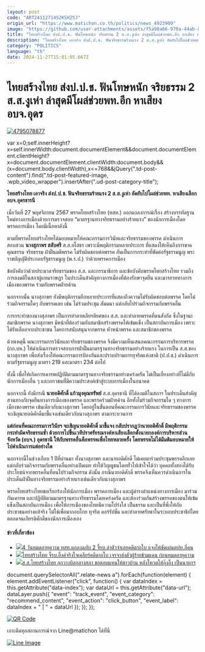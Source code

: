 ```yaml
---
layout: post
code: "ART2411271452KSH25J"
origin_url: "https://www.matichon.co.th/politics/news_4923909"
image: "https://github.com/user-attachments/assets/f5a98a66-970a-44ab-8705-bbbb41ab84ea"
title: "ไทยสร้างไทย ส่งป.ป.ช. ฟันโทษหนัก จริยธรรม 2 ส.ส.งูเห่า ล่าสุดมีโผล่ช่วยพท.อีก หาเสียง อบจ.อุดร"
description: "ไทยสร้างไทย เอาจริง ส่งป.ป.ช. ฟันจริยธรรมร้ายแรง 2 ส.ส.งูเห่า อัดยับไปโผล่ช่วยพท. หาเสียงเลือกอบจ.อุดรธารนี "
category: "POLITICS"
language: "th"
date: 2024-11-27T15:01:05.667Z
---
```


# ไทยสร้างไทย ส่งป.ป.ช. ฟันโทษหนัก จริยธรรม 2 ส.ส.งูเห่า ล่าสุดมีโผล่ช่วยพท.อีก หาเสียง อบจ.อุดร

[![](https://www.matichon.co.th/wp-content/uploads/2024/11/4795078877.jpg "4795078877")](https://www.matichon.co.th/wp-content/uploads/2024/11/4795078877.jpg)

var x=0;self.innerHeight?x=self.innerWidth:document.documentElement&&document.documentElement.clientHeight?x=document.documentElement.clientWidth:document.body&&(x=document.body.clientWidth),x<=768&&jQuery(".td-post-content").find(".td-post-featured-image, .wpb\_video\_wrapper").insertAfter(".ud-post-category-title");

**ไทยสร้างไทย เอาจริง ส่งป.ป.ช. ฟันจริยธรรมร้ายแรง 2 ส.ส.งูเห่า อัดยับไปโผล่ช่วยพท. หาเสียงเลือกอบจ.อุดรธารนี** 

เมื่อวันที่ 27 พฤศจิกายน 2567 พรรคไทยสร้างไทย (ทสท.) ออกแถลงการณ์เรื่อง สร้างบรรทัดฐานใหม่ทางการเมืองด้วยการตรวจสอบ “มาตรฐานทางจริยธรรมอย่างร้ายแรง” ของนักการเมืองโดยพรรคการเมือง โดยมีเนื้อหาดังนี้

ตามที่พรรคไทยสร้างไทยได้มอบหมายให้คณะกรรมการวินัยและจริยธรรมของพรรค ดำเนินการสอบสวน **นางสุภาพร สลับศรี** ส.ส.ยโสธร เพราะมีพฤติกรรมหลายประการ ที่แสดงให้เห็นถึงการขาดคุณธรรม จริยธรรม ฝ่าฝืนมติพรรค ไม่รับผิดชอบต่อพรรค อันเป็นการกระทำที่ขัดต่อรัฐธรรมนูญ พระราชบัญญัติประกอบรัฐธรรมนูญ (พ.ร.ป.) ว่าด้วยพรรคการเมือง

ข้อบังคับว่าด้วยประมวลจริยธรรมของ ส.ส. และกรรมาธิการ และข้อบังคับพรรคไทยสร้างไทย รวมถึงการลงมติในสภาผู้แทนราษฎร ในประเด็นสำคัญทางการเมืองที่ต้องรักษาจุดยืน และมารยาททางการเมืองของพรรค ร่วมกับพรรคฝ่ายค้าน

นอกจากนั้น นางสุภาพร ยังมีพฤติกรรมอีกหลายประการที่แสดงถึงความไม่รับผิดชอบต่อพรรค โดยไม่ร่วมกิจกรรมใดๆ กับพรรคเลย เช่น ไม่ร่วมประชุม สัมมนา แต่กลับไปร่วมกิจกรรมกับพรรคอื่น

การกระทำของนางสุภาพร เป็นการทำลายเกียรติยศของ ส.ส. และทำลายพรรคที่ตนสังกัด ซึ่งในฐานะสมาชิกพรรค นางสุภาพร มีหน้าที่ต้องร่วมกับสมาชิกสร้างพรรคให้เข้มแข็ง เป็นสถาบันการเมือง เพราะได้รับเลือกจากประชาชน โดยการสนับสนุนจากพรรค หัวหน้าพรรค และสมาชิกของพรรค

ด้วยเหตุนี้ คณะกรรมการวินัยและจริยธรรมของพรรค จึงมีความเห็นเสนอคณะกรรมการบริหารพรรค (กก.บห.) ให้ดำเนินการตรวจสอบการฝ่าฝืนมาตรฐานทางจริยธรรมอย่างร้ายแรง ในการเป็น ส.ส.ของนางสุภาพร เพื่อส่งเรื่องให้คณะกรรมการป้องกันและปราบปรามการทุจริตแห่งชาติ (ป.ป.ช.) ดำเนินการตามรัฐธรรมนูญ มาตรา 219 และมาตรา 234 ต่อไป

ทั้งนี้ เพื่อให้เกิดการเคารพปฏิบัติตามมาตรฐานทางจริยธรรมอย่างเคร่งครัด ไม่เป็นเยี่ยงอย่างที่ไม่ดีกับนักการเมืองอื่น ๆ และเยาวชนที่มีความประสงค์เข้าสู่ระบบการเมืองในอนาคต

นอกจากนี้ ยังมีกรณี **นายอดิศักดิ์ แก้วมุงคุณทรัพย์** ส.ส.อุดรธานี ที่ได้ลงมติในสภาฯ ในประเด็นสำคัญสวนทางกับจุดยืนทางการเมืองของพรรค และพรรคร่วมฝ่ายค้าน อีกทั้งไม่ร่วมกิจกรรมใด ๆ ทางการเมืองของพรรค เช่นเดียวกับนางสุภาพร โดยอยู่ในขั้นตอนที่คณะกรรมการวินัยและจริยธรรมของพรรค จะเชิญนายอดิศักดิ์มาชี้แจงเช่นเดียวกับนางสุภาพร ตามกระบวนการ

**แต่ก่อนที่คณะกรรมการวินัยฯ จะเชิญนายอดิศักดิ์ มาชี้แจง กลับปรากฏว่านายอดิศักดิ์ มีพฤติกรรมกระทำผิดจริยธรรมซ้ำ ด้วยการไปขึ้นเวทีปราศรัยรณรงค์หาเสียงเลือกตั้งนายกองค์การบริหารส่วนจังหวัด (อบจ.) อุดรธานี ให้กับพรรคอื่นคือพรรคเพื่อไทยหลายครั้ง โดยพรรคไม่ได้มีมติมอบหมายให้ไปดำเนินการแต่อย่างใด**

นอกจากนี้ในช่วงเกือบ 1 ปีที่ผ่านมา ทั้งนางสุภาพร และนายอดิศักดิ์ ไม่เคยมาร่วมประชุมพรรคอีกเลย แต่กลับร่วมกิจกรรมกับพรรคอื่นอย่างเปิดเผย ทำให้วิญญูชนโดยทั่วไปเข้าใจได้ว่า บุคคลทั้งสองได้รับประโยชน์จากพรรคอื่นที่ตนไปร่วมกิจกรรม ดังนั้น กรณีนายอดิศักดิ์ พรรคจึงเห็นควรดำเนินการในประเด็นฝ่าฝืนทางจริยธรรมอย่างร้ายแรงเช่นเดียวกับนางสุภาพร

พรรคไทยสร้างไทยขอเรียกร้องให้นักการเมือง พรรคการเมือง และผู้ดำรงตำแหน่งทางการเมือง มาร่วมกันเคารพ และปฏิบัติตามมาตรฐานทางจริยธรรมโดยเคร่งครัด และต้องร่วมกันสร้างพรรคของตนให้เข้มแข็งเป็นสถาบันการเมือง เพื่อให้การเมืองของไทยมีความโปร่งใส เป็นธรรม และเป็นที่พึ่งให้กับประชาชนอย่างแท้จริง ไม่ใช่เพื่อมากอบโกย ทุจริต คอร์รัปชั่น และทำลายศรัทธาในระบอบประชาธิปไตย ตลอดจนเกียรติศักดิ์ของนักการเมืองเอง

#### ข่าวที่เกี่ยวข้อง

*   [![](https://www.matichon.co.th/wp-content/uploads/2024/10/ไทยสร้างไทย-ล่าตัวจำเลยตากใบ.jpg)4 วันหมดอายุความ ทสท.แถลงฉบับ 2 จี้รบ.ล่าตัวจำเลยคดีตากใบ แจงให้ชัดเผ่นตปท.กี่คน](https://www.matichon.co.th/politics/news_4857950)
*   [![](https://www.matichon.co.th/wp-content/uploads/2024/10/จี้จริงใจเคลียร์คดีตากใบ.jpg)ไทยสร้างไทย จี้รบ.อิ๊งค์จริงใจเคลียร์คดีตากใบ เจรจาส่งตัวผู้ร้ายข้ามแดน ก่อนหมดอายุความ](https://www.matichon.co.th/politics/news_4841001)
*   [![](https://www.matichon.co.th/wp-content/uploads/2024/08/DS5555997.jpg)ส.ส.ไทยสร้างไทย ลุกวางบิลกลางสภา ขอตอบแทนให้ชาวบ้าน หลังโหวตให้อุ๊งอิ๊ง เป็นนายกฯ](https://www.matichon.co.th/politics/news_4747484)

document.querySelectorAll(".relate-news a").forEach(function(element) { element.addEventListener("click", function() { var dataIndex = this.getAttribute("data-index"); var dataUrl = this.getAttribute("data-url"); dataLayer.push({ "event": "track\_event", "event\_category": "recommend\_content", "event\_action": "click\_button", "event\_label": dataIndex + " | " + dataUrl }); }); });

[![QR Code](https://www.matichon.co.th/wp-content/uploads/2023/07/wob1371z.jpg)](https://lin.ee/ht0nDxX)

เกาะติดทุกสถานการณ์จาก Line@matichon ได้ที่นี่

[![Line Image](https://www.matichon.co.th/wp-content/uploads/2023/07/th.png)](https://lin.ee/ht0nDxX)